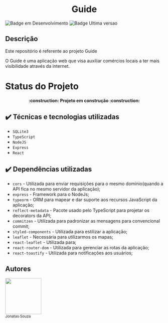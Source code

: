 <h1 align="center"> Guide </h1>

![Badge em Desenvolvimento](http://img.shields.io/static/v1?label=STATUS&message=EM%20DESENVOLVIMENTO&color=GREEN&style=for-the-badge)
![Badge Ultima versao](http://img.shields.io/static/v1?label=REALESE%20DATE&message=JUNHO%2022&color=GREEN&style=for-the-badge)

## Descrição

<p>Este repositório é referente ao projeto Guide</p>

<p>O Guide é uma aplicação web que visa auxiliar comércios locais a ter mais visibilidade através da internet.</p>

# Status do Projeto

<h4 align="center"> 
    :construction:  Projeto em construção  :construction:
</h4>

## ✔️ Técnicas e tecnologias utilizadas

- `SQLite3`
- `TypeScript`
- `NodeJS`
- `Express`
- `React`

## ✔️ Dependências utilizadas

- `cors` - Utilizada para enviar requisições para o mesmo domínio(quando a API fica no mesmo servidor da aplicação);
- `express` - Framework para o NodeJs;
- `typeorm` - ORM para mapear e dar suporte aos recursos JavaScript da aplicação;
- `reflect-metadata` - Pacote usado pelo TypeScript para projetar os decorators da API;
- `commitzen` - Utilizada para padronizar as mensagens para convencional commit;
- `styled-components` - Utilizada para estilizar a aplicação;
- `leaflet` - Necessária para utilizarmos os mapas;
- `react-leaflet` - Utilizada para;
- `react-router-dom` - Utilizada para gerenciar as rotas da aplicação;
- `react-toastify` - Utilizada para notificações aos usuários;

## Autores

[<img src="https://avatars.githubusercontent.com/u/53580034?v=4" width=115><br><sub>Jonatas Souza</sub>](https://github.com/jotasouza)
